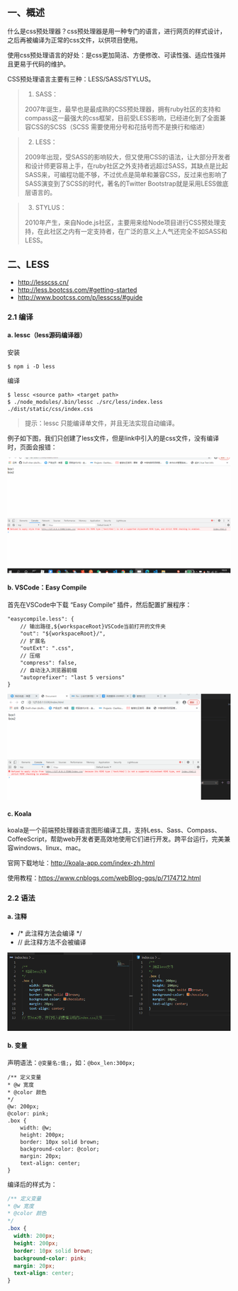 ## 一、概述

什么是css预处理器？css预处理器是用一种专门的语言，进行网页的样式设计，之后再被编译为正常的css文件，以供项目使用。

使用css预处理语言的好处：是css更加简洁、方便修改、可读性强、适应性强并且更易于代码的维护。

CSS预处理语言主要有三种：LESS/SASS/STYLUS。

> 1. SASS：
>
> 2007年诞生，最早也是最成熟的CSS预处理器，拥有ruby社区的支持和compass这一最强大的css框架，目前受LESS影响，已经进化到了全面兼容CSS的SCSS（SCSS 需要使用分号和花括号而不是换行和缩进）

>2. LESS：
>
>2009年出现，受SASS的影响较大，但又使用CSS的语法，让大部分开发者和设计师更容易上手，在ruby社区之外支持者远超过SASS，其缺点是比起SASS来，可编程功能不够，不过优点是简单和兼容CSS，反过来也影响了SASS演变到了SCSS的时代，著名的Twitter Bootstrap就是采用LESS做底层语言的。

>3. STYLUS：
>
>2010年产生，来自Node.js社区，主要用来给Node项目进行CSS预处理支持，在此社区之内有一定支持者，在广泛的意义上人气还完全不如SASS和LESS。



## 二、LESS

- <http://lesscss.cn/>
- <http://less.bootcss.com/#getting-started>
- <http://www.bootcss.com/p/lesscss/#guide>



### 2.1 编译

#### a. lessc（less源码编译器）

安装

```shell
$ npm i -D less
```

编译

```shell
$ lessc <source path> <target path>
$ ./node_modules/.bin/lessc ./src/less/index.less ./dist/static/css/index.css
```

> 提示：lessc 只能编译单文件，并且无法实现自动编译。

例子如下图，我们只创建了less文件，但是link中引入的是css文件，没有编译时，页面会报错：

![](./assets/预处理语言编译.gif)



#### b. VSCode：Easy Compile

首先在VSCode中下载 “Easy Compile” 插件，然后配置扩展程序：

```less
"easycompile.less": {
    // 输出路径,${workspaceRoot}VSCode当前打开的文件夹
    "out": "${workspaceRoot}/",
    // 扩展名
    "outExt": ".css",
    // 压缩
    "compress": false,
    // 自动注入浏览器前缀
    "autoprefixer": "last 5 versions"
}
```

![](./assets/EasyCompile.gif)



#### c. Koala

koala是一个前端预处理器语言图形编译工具，支持Less、Sass、Compass、CoffeeScript，帮助web开发者更高效地使用它们进行开发。跨平台运行，完美兼容windows、linux、mac。

官网下载地址：http://koala-app.com/index-zh.html

使用教程：https://www.cnblogs.com/webBlog-gqs/p/7174712.html



### 2.2 语法

#### a. 注释

- /* 此注释方法会编译 */
- // 此注释方法不会被编译 

![](./assets/预处理语言-注释.png)



#### b. 变量

声明语法：`@变量名:值;`，如：`@box_len:300px;`

```less
/** 定义变量
* @w 宽度
* @color 颜色
*/
@w: 200px;
@color: pink;
.box {
    width: @w;
    height: 200px;
    border: 10px solid brown;
    background-color: @color;
    margin: 20px;
    text-align: center;
}
```

编译后的样式为：

```css
/** 定义变量
* @w 宽度
* @color 颜色
*/
.box {
  width: 200px;
  height: 200px;
  border: 10px solid brown;
  background-color: pink;
  margin: 20px;
  text-align: center;
}

```

